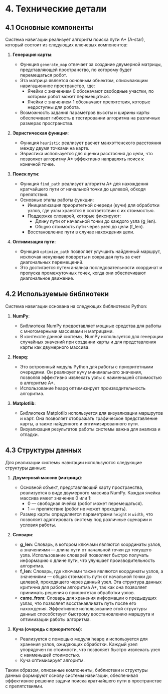 # 4. Технические детали

## 4.1 Основные компоненты

Система навигации реализует алгоритм поиска пути A* (A-star), который состоит из следующих ключевых компонентов:

1. **Генерация карты**:
   - Функция `generate_map` отвечает за создание двумерной матрицы, представляющей пространство, по которому будет перемещаться робот. 
   - Эта матрица является основным объектом, описывающим навигационное пространство, где:
     - Ячейки с значением 0 обозначают свободные участки, по которым робот может перемещаться.
     - Ячейки с значением 1 обозначают препятствия, которые недоступны для робота.
   - Возможность задания параметров высоты и ширины карты обеспечивает гибкость в тестировании алгоритма на различных размерах пространства.

2. **Эвристическая функция**:
   - Функция `heuristic` реализует расчет манхэттенского расстояния между двумя точками на карте. 
   - Эвристика используется для оценки расстояния до цели, что позволяет алгоритму A* эффективно направлять поиск к конечной точке.

3. **Поиск пути**:
   - Функция `find_path` реализует алгоритм A* для нахождения кратчайшего пути от начальной точки до целевой, обходя препятствия.
   - Основные этапы работы функции:
     - Инициализация приоритетной очереди (кучи) для обработки узлов, где узлы хранятся в соответствии с их стоимостью.
     - Поддержка словарей, которые фиксируют:
       - Длину пути от начальной точки до каждого узла (g_len).
       - Общую стоимость пути через узел до цели (f_len).
     - Восстановление пути в случае нахождения цели.

4. **Оптимизация пути**:
   - Функция `optimize_path` позволяет улучшить найденный маршрут, исключая ненужные повороты и сокращая путь за счет диагональных перемещений.
   - Это достигается путем анализа последовательности координат и пропуска промежуточных точек, когда они обеспечивают диагональное движение.

## 4.2 Используемые библиотеки

Система навигации основана на следующих библиотеках Python:

1. **NumPy**:
   - Библиотека NumPy предоставляет мощные средства для работы с многомерными массивами и матрицами. 
   - В контексте данной системы, NumPy используется для генерации случайных значений при создании карты и для представления карты как двумерного массива.

2. **Heapq**:
   - Это встроенный модуль Python для работы с приоритетными очередями. Он реализует кучу минимального значения, позволяя эффективно извлекать узлы с наименьшей стоимостью в алгоритме A*.
   - Использование heapq оптимизирует производительность алгоритма.

3. **Matplotlib**:
   - Библиотека Matplotlib используется для визуализации маршрутов и карт. Она позволяет отображать графическое представление карты, а также найденного и оптимизированного пути.
   - Визуализация результатов работы системы важна для анализа и отладки.

## 4.3 Структуры данных

Для реализации системы навигации используются следующие структуры данных:

1. **Двумерный массив (матрица)**:
   - Основной объект, представляющий карту пространства, реализуется в виде двумерного массива NumPy. Каждая ячейка массива имеет значение 0 или 1:
     - 0 — свободная ячейка (робот может перемещаться).
     - 1 — препятствие (робот не может проходить).
   - Размер карты определяется параметрами `height` и `width`, что позволяет адаптировать систему под различные сценарии и условия работы.

2. **Словари**:
   - **g_len**: Словарь, в котором ключами являются координаты узлов, а значениями — длина пути от начальной точки до текущего узла. Использование словарей позволяет быстро получать информацию о длине пути, что улучшает производительность алгоритма.
   - **f_len**: Словарь, где ключами также являются координаты узлов, а значениями — общая стоимость пути от начальной точки до целевой, проходящего через данный узел. Эта структура данных критична для работы алгоритма A*, так как она позволяет принимать решения о приоритетах обработки узлов.
   - **came_from**: Словарь для хранения информации о предыдущих узлах, что позволяет восстанавливать путь после его нахождения. Эффективное использование этой структуры данных способствует быстрому восстановлению маршрута и оптимизации работы алгоритма.

3. **Куча (очередь с приоритетом)**:
   - Реализуется с помощью модуля heapq и используется для хранения узлов, ожидающих обработки. Каждый узел упорядочен по стоимости, что позволяет быстро извлекать узел с наименьшей стоимостью.
   - Куча оптимизирует алгоритм.

Таким образом, описанные компоненты, библиотеки и структуры данных формируют основу системы навигации, обеспечивая эффективное решение задачи поиска кратчайшего пути в пространстве с препятствиями.